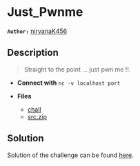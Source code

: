 # Just_Pwnme

**`Author:`** [nirvanaK456](https://github.com/nirvanaK456)

## Description

> Straight to the point ... just pwn me !!.



- **Connect with** `nc -v localhost port`

- **Files** 
 	- [chall](./challenge/chall)
	- [src.zip](./src.zip)  





## Solution
Solution of the challenge can be found [here](solution/).
